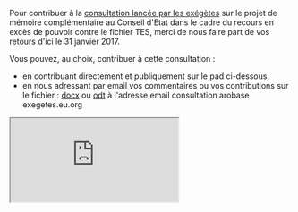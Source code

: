 
Pour contribuer à la [consultation lancée par les exégètes][lienannonce] sur le projet de mémoire complémentaire au Conseil d'Etat dans le cadre du recours en excès de pouvoir contre le fichier TES, merci de nous faire part de vos retours d'ici le 31 janvier 2017.

Vous pouvez, au choix, contribuer à cette consultation :
    
- en contribuant directement et publiquement sur le pad ci-dessous,
- en nous adressant par email vos commentaires ou vos contributions sur le fichier : [docx] ou [odt] 
à l'adresse email consultation arobase exegetes.eu.org


[docx]: https://exegetes.eu.org/dossiers/fichiertes/consultation-TES-REP-ampliatif-projet.docx
[odt]: https://exegetes.eu.org/dossiers/fichiertes/consultation-TES-REP-ampliatif-projet.odt

[lienannonce]: https://exegetes.eu.org/consultation-tes/

<iframe src="https://semestriel.framapad.org/p/exegetes-fichier-tes-ampliatif" style="max-width: 900px;"></iframe>